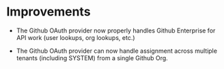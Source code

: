# Improvements

- The Github OAuth provider now properly handles Github Enterprise
  for API work (user lookups, org lookups, etc.)

- The Github OAuth provider can now handle assignment across
  multiple tenants (including SYSTEM) from a single Github Org.
